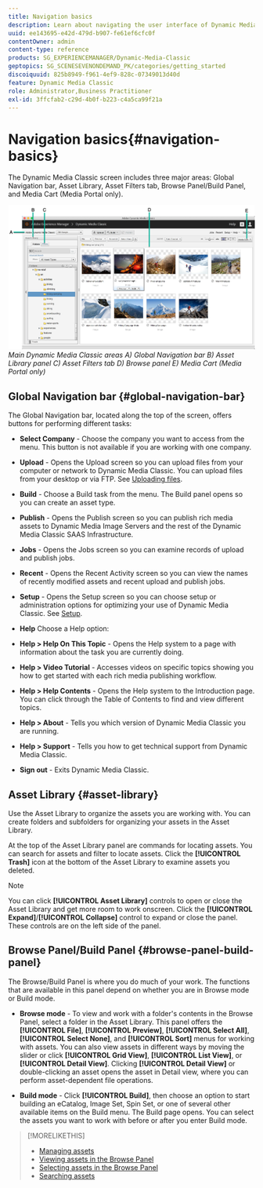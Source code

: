 ```yaml
---
title: Navigation basics
description: Learn about navigating the user interface of Dynamic Media Classic.
uuid: ee143695-e42d-479d-b907-fe61ef6cfc0f
contentOwner: admin
content-type: reference
products: SG_EXPERIENCEMANAGER/Dynamic-Media-Classic
geptopics: SG_SCENESEVENONDEMAND_PK/categories/getting_started
discoiquuid: 825b8949-f961-4ef9-828c-07349013d40d
feature: Dynamic Media Classic
role: Administrator,Business Practitioner
exl-id: 3ffcfab2-c29d-4b0f-b223-c4a5ca99f21a
---
```

# Navigation basics{#navigation-basics}

The Dynamic Media Classic screen includes three major areas: Global Navigation bar, Asset Library, Asset Filters tab, Browse Panel/Build Panel, and Media Cart (Media Portal only).

![Navigation basics](/help/assets/gs_navigation_basics_popup_popup.png)
*Main Dynamic Media Classic areas*
*A) Global Navigation bar B) Asset Library panel C) Asset Filters tab D) Browse panel E) Media Cart (Media Portal only)*

## Global Navigation bar {#global-navigation-bar}

The Global Navigation bar, located along the top of the screen, offers buttons for performing different tasks:

* **Select Company** - Choose the company you want to access from the menu. This button is not available if you are working with one company.

* **Upload** - Opens the Upload screen so you can upload files from your computer or network to Dynamic Media Classic. You can upload files from your desktop or via FTP. See [Uploading files](/help/uploading-files.md).

* **Build** - Choose a Build task from the menu. The Build panel opens so you can create an asset type.

* **Publish** - Opens the Publish screen so you can publish rich media assets to Dynamic Media Image Servers and the rest of the Dynamic Media Classic SAAS Infrastructure.

* **Jobs** - Opens the Jobs screen so you can examine records of upload and publish jobs.

* **Recent** - Opens the Recent Activity screen so you can view the names of recently modified assets and recent upload and publish jobs.

* **Setup** - Opens the Setup screen so you can choose setup or administration options for optimizing your use of Dynamic Media Classic. See [Setup](/help/setup-basics.md).

* **Help** Choose a Help option:

* **Help > Help On This Topic** - Opens the Help system to a page with information about the task you are currently doing.

* **Help > Video Tutorial** - Accesses videos on specific topics showing you how to get started with each rich media publishing workflow.

* **Help > Help Contents** - Opens the Help system to the Introduction page. You can click through the Table of Contents to find and view different topics.

* **Help > About** - Tells you which version of Dynamic Media Classic you are running.

* **Help > Support** - Tells you how to get technical support from Dynamic Media Classic.

* **Sign out** - Exits Dynamic Media Classic.

## Asset Library {#asset-library}

Use the Asset Library to organize the assets you are working with. You can create folders and subfolders for organizing your assets in the Asset Library.

At the top of the Asset Library panel are commands for locating assets. You can search for assets and filter to locate assets. Click the **[!UICONTROL Trash]** icon at the bottom of the Asset Library to examine assets you deleted.

>[!NOTE]
>
>You can click **[!UICONTROL Asset Library]** controls to open or close the Asset Library and get more room to work onscreen. Click the **[!UICONTROL Expand]**/**[!UICONTROL Collapse]** control to expand or close the panel. These controls are on the left side of the panel.

## Browse Panel/Build Panel {#browse-panel-build-panel}

The Browse/Build Panel is where you do much of your work. The functions that are available in this panel depend on whether you are in Browse mode or Build mode.

* **Browse mode** - To view and work with a folder's contents in the Browse Panel, select a folder in the Asset Library. This panel offers the **[!UICONTROL File]**, **[!UICONTROL Preview]**, **[!UICONTROL Select All]**, **[!UICONTROL Select None]**, and **[!UICONTROL Sort]** menus for working with assets. You can also view assets in different ways by moving the slider or click **[!UICONTROL Grid View]**, **[!UICONTROL List View]**, or **[!UICONTROL Detail View]**. Clicking **[!UICONTROL Detail View]** or double-clicking an asset opens the asset in Detail view, where you can perform asset-dependent file operations.

* **Build mode** - Click **[!UICONTROL Build]**, then choose an option to start building an eCatalog, Image Set, Spin Set, or one of several other available items on the Build menu. The Build page opens. You can select the assets you want to work with before or after you enter Build mode.

>[!MORELIKETHIS]
>
>* [Managing assets](about-managing-assets.md)
>* [Viewing assets in the Browse Panel](viewing-assets-browse-panel.md#viewing_assets_in_the_browse_panel)
>* [Selecting assets in the Browse Panel](selecting-assets-browse-panel.md#selecting_assets_in_the_browse_panel)
>* [Searching assets](searching-assets.md#searching_assets)
